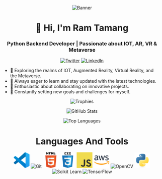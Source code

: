 <p align="center">
  <img src="https://github.com/Ramtamang-2058/Ramtamang-2058/blob/main/assets/banner.png" alt="Banner">
</p>

<h1 align="center">👋 Hi, I'm Ram Tamang</h1>

<h3 align="center">Python Backend Developer | Passionate about IOT, AR, VR & Metaverse</h3>

<p align="center">
  <a href="https://twitter.com/your_twitter_handle"><img alt="Twitter" src="https://img.shields.io/twitter/follow/your_twitter_handle?style=flat-square&logo=twitter"></a>
  <a href="https://www.linkedin.com/in/your_linkedin_profile"><img alt="LinkedIn" src="https://img.shields.io/badge/LinkedIn-Connect-blue?style=flat-square&logo=linkedin"></a>
</p>

- 🔭 Exploring the realms of IOT, Augmented Reality, Virtual Reality, and the Metaverse.
- 🌱 Always eager to learn and stay updated with the latest technologies.
- 👯 Enthusiastic about collaborating on innovative projects.
- 🥅 Constantly setting new goals and challenges for myself.

<p align="center">
  <img src="https://github-profile-trophy.vercel.app/?username=Ramtamang-2058&theme=gruvbox" alt="Trophies">
</p>

<p align="center">
  <img src="https://github-readme-stats.vercel.app/api/?username=Ramtamang-2058&count_private=true&theme=tokyonight&showicons=true" alt="GitHub Stats">
</p>

<p align="center">
  <img src="https://github-readme-stats.vercel.app/api/top-langs/?username=Ramtamang-2058&langs_count=4&theme=tokyonight" alt="Top Languages">
</p>

<h1 align="center">Languages And Tools</h1>

<p align="center">
  <img alt="Visual Studio Code" width="50" src="https://raw.githubusercontent.com/github/explore/80688e429a7d4ef2fca1e82350fe8e3517d3494d/topics/visual-studio-code/visual-studio-code.png" />
  <img alt="Git" width="50" src="https://www.vectorlogo.zone/logos/git-scm/git-scm-icon.svg" />
  <img alt="HTML5" width="50" src="https://raw.githubusercontent.com/github/explore/80688e429a7d4ef2fca1e82350fe8e3517d3494d/topics/html/html.png"/>
  <img alt="CSS3" width="50" src="https://raw.githubusercontent.com/github/explore/80688e429a7d4ef2fca1e82350fe8e3517d3494d/topics/css/css.png"/>
  <img alt="JavaScript" width="50" src="https://raw.githubusercontent.com/github/explore/80688e429a7d4ef2fca1e82350fe8e3517d3494d/topics/javascript/javascript.png" />
  <img alt="AWS" width="50" src="https://raw.githubusercontent.com/devicons/devicon/master/icons/amazonwebservices/amazonwebservices-original-wordmark.svg" />
  <img alt="OpenCV" width="50" src="https://www.vectorlogo.zone/logos/opencv/opencv-icon.svg" /> 
  <img alt="Python" width="50" src="https://raw.githubusercontent.com/devicons/devicon/master/icons/python/python-original.svg" />
  <img alt="Scikit Learn" width="50" src="https://upload.wikimedia.org/wikipedia/commons/0/05/Scikit_learn_logo_small.svg" />
  <img alt="TensorFlow" width="50" src="https://www.vectorlogo.zone/logos/tensorflow/tensorflow-icon.svg" />
</p>
